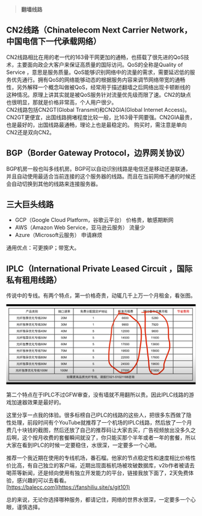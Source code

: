 >**翻墙线路**

## CN2线路（Chinatelecom Next Carrier Network，中国电信下一代承载网络）

CN2线路相比在用的老一代的163骨干网更加的通畅，也搭载了很先进的QoS技术，主要面向政企大客户来保证高质量的国际访问。QoS的全称是Quality of Service ，意思是服务质量。QoS能够识别网络中的流量的需求，需要延迟低的服务优先通行。拥有QoS的网络能够动态的根据服务内容来调节网络带宽的通畅性，另外解释一个概念叫做被QoS，经常用于描述翻墙之后网络出现卡顿断线的这种情况。原理上讲其实就是被QoS服务针对流量优先级而限了速。CN2的缺点也很明显，那就是价格非常高，个人用户很少。  
CN2线路包括CN2GT(Global Transmit)和CN2GIA(Global Internet Access)。CN2GT更便宜，出国线路拥堵程度比较一般，比163骨干网要强。CN2GIA最贵，也是最好的，出国线路最通畅，理论上也是最稳定的。
购买时，需注意是单向CN2还是双向CN2。

## BGP（Border Gateway Protocol，边界网关协议）

BGP机房一般也叫多线机房。BGP可以自动识别线路是电信还是移动还是联通，并且自动使用最适合当前连接的这个服务器的线路。而且在当前网络不通的时候还会自动切换到其他的线路来连接服务器。

## 三大巨头线路

- GCP（Google Cloud Platform，谷歌云平台）
  价格贵，敏感期断网
- AWS（Amazon Web Service，亚马逊云服务）
  流量少
- Azure（Microsoft云服务）
  申请麻烦

通用优点：可更换IP；带宽大。

## IPLC（International Private Leased Circuit ，国际私有租用线路）

传说中的专线。有两个特点，第一价格奇贵，动辄几千上万一个月租金，看张图。  


![avatar](https://github.com/kxswbj/Hardcore-over-the-wall/blob/main/images/3-1.png)  


第二个特点在于IPLC不过GFW审查，没有墙就不用翻所以贵。因此IPLC线路的游戏加速器效果是最好的。  


这里分享一点我的体验。很多标榜自己IPLC的线路的这些人，把很多东西做了隐性处理，前段时间有个YouTube就推荐了一个机场的IPLC线路，然后放了一个月费几十块钱的截图，然后还放了自己的推荐码让大家去买，广告视频放出没多久之后啊，这个按月收费的套餐瞬间就没了，你只能买那个半年或者一年的套餐，所以大家在看到IPLC的时候一定要稳住，水很深，一定要多一个心眼。  


推荐一个我近期在使用的专线机场，番石榴。他家的节点稳定性和速度相比价格性价比高，有自己独立的客户端，近期出现面板机场被攻破数据库，v2b作者被请去喝茶等新闻，还是倾向使用有独立开发能力的平台，链接我放下面了，2天免费体验，感兴趣的可以去看看。  
[https://balecc.com](https://fanshiliu.site/s/git101)  

总的来说，无论你选择哪种服务，都请记住，网络的世界水很深，一定要多一个心眼，谨慎选择。
